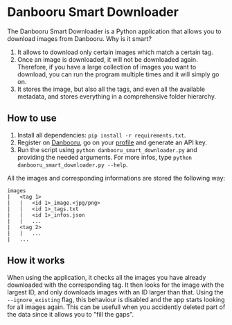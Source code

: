 # Danbooru Smart Downloader

The Danbooru Smart Downloader is a Python application that allows you to download images from Danbooru. Why is it smart?
1. It allows to download only certain images which match a certain tag.
2. Once an image is downloaded, it will not be downloaded again. Therefore, if you have a large collection of images you want to download, you can run the program multiple times and it will simply go on.
3. It stores the image, but also all the tags, and even all the available metadata, and stores everything in a comprehensive folder hierarchy.

## How to use

1. Install all dependencies: `pip install -r requirements.txt`.
2. Register on [Danbooru](https://danbooru.donmai.us/), go on your [profile](https://danbooru.donmai.us/profile) and generate an API key.
3. Run the script using `python danbooru_smart_downloader.py` and providing the needed arguments. For more infos, type `python danbooru_smart_downloader.py --help`.

All the images and corresponding informations are stored the following way:
```
images
|   <tag 1>
|   |   <id 1>_image.<jpg/png>
|   |   <id 1>_tags.txt
|   |   <id 1>_infos.json
|   |   ...
|   <tag 2>
|   |   ...
|   ...
```

## How it works

When using the application, it checks all the images you have already downloaded with the corresponding tag. It then looks for the image with the largest ID, and only downloads images with an ID larger than that. Using the `--ignore_existing` flag, this behaviour is disabled and the app starts looking for all images again. This can be usefull when you accidently deleted part of the data since it allows you to "fill the gaps".